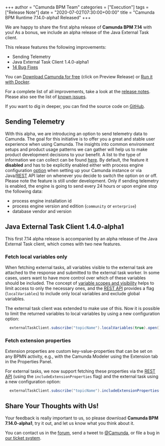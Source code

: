 +++
author = "Camunda BPM Team"
categories = ["Execution"]
tags = ["Release Note"]
date = "2020-07-02T07:30:00+00:00"
title = "Camunda BPM Runtime 7.14.0-alpha1 Released"
+++

We are happy to share the first alpha release of **Camunda BPM 7.14** with you! As a bonus, we include an alpha release of the Java External Task client.

This release features the following improvements:

- Sending Telemetry
- Java External Task Client 1.4.0-alpha1
- [14 Bug Fixes](https://jira.camunda.com/issues/?jql=issuetype%20%3D%20%22Bug%20Report%22%20AND%20fixVersion%20%3D%207.14.0-alpha1)

You can [Download Camunda for free](https://camunda.com/download/) (click on Preview Release) or [Run it with Docker](https://hub.docker.com/r/camunda/camunda-bpm-platform/).

For a complete list of all improvements, take a look at the [release notes](https://jira.camunda.com/secure/ReleaseNote.jspa?projectId=10230&version=16108).
Please also see the list of [known issues](https://jira.camunda.com/issues/?jql=issuetype%20%3D%20%22Bug%20Report%22%20AND%20fixVersion%20%3D%207.14.0%20AND%20status%20!%3D%20Closed%20).

If you want to dig in deeper, you can find the source code on [GitHub](https://github.com/camunda/camunda-bpm-platform/releases/tag/7.14.0-alpha1).

<!--more-->

## Sending Telemetry

With this alpha, we are introducing an option to send telemetry data to Camunda. The goal for this initiative is to offer you a great and stable user experience when using Camunda. The insights into common environment setups and product usage patterns we can gather will help us to make product development decisions to your benefit. A list to the type of information we can collect can be found [here](https://docs.camunda.org/manual/latest/reference/deployment-descriptors/tags/process-engine/#initializeTelemetry). By default, the feature it **disabled** and has to be explicitly enabled either with process engine configuration [option](https://docs.camunda.org/manual/latest/reference/deployment-descriptors/tags/process-engine/#initializeTelemetry) when setting up your Camunda instance or via Java/[REST](https://docs.camunda.org/manual/latest/reference/rest/telemetry/port-telemetry/) API later on whenever you decide to switch the option on or off. Please note the feature is still under development. Only if sending telemetry is enabled, the engine is going to send every 24 hours or upon engine stop the following data:

* process engine installation id
* process engine version and edition (`community` or `enterprise`)
* database vendor and version

## Java External Task Client 1.4.0-alpha1

This first 7.14 alpha release is accompanied by an alpha release of the Java External Task client, which comes with two new features.

### Fetch local variables only

When fetching external tasks, all variables visible to the external task are attached to the response and submitted to the external task worker. In some cases, users want to have more control over which of these variables should be included. The concept of [variable scopes and visibility](https://docs.camunda.org/manual/latest/user-guide/process-engine/variables/) helps to limit access to only the necessary ones, and the [REST API](https://docs.camunda.org/manual/latest/reference/rest/external-task/fetch/) provides a flag (`localVariables`) to include only local variables and exclude global variables.

The external task client was extended to make use of this. Now it is possible to limit the returned variables to local variables by using a new configuration option:

```java
  externalTaskClient.subscribe("topicName").localVariables(true).open();
```

### Fetch extension properties

Extension properties are custom key-value-properties that can be set on any BPMN activity, e.g., with the Camunda Modeler using the Extension tab in the Properties Panel.

For external tasks, we now support fetching these properties via the [REST API](https://docs.camunda.org/manual/latest/reference/rest/external-task/fetch/) (using the `includeExtensionProperties` flag) and the external task using a new configuration option:

```java
  externalTaskClient.subscribe("topicName").includeExtensionProperties(true).open();
```

## Share Your Thoughts with Us!

Your feedback is really important to us, so please download **Camunda BPM 7.14.0-alpha1**, try it out, and let us know
what you think about it.

You can contact us in the [forum](https://forum.camunda.org/), send a tweet to [@Camunda](https://twitter.com/Camunda),
or file a bug in [our ticket system](https://jira.camunda.com/secure/CreateIssue!default.jspa).

